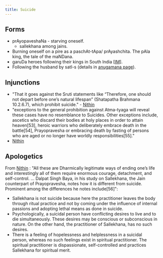 ```yaml
---
title: Suicide
---
```


## Forms
- prAyopaveshaNa - starving oneself.
  - sallekhana among jains.
- Burning oneself on a pire as a paschAt-tApa/ prAyashchita. The pAla king, the tale of the maNDana.
- garuDa heroes following their kings in South India \[[IM](http://i.imgur.com/LcJGXVh.png)\].
- Following the husband by satI-s (details in [anugamana page](../anugamana/)). 

## Injunctions
- "That it goes against the Sruti statements like “Therefore, one should not depart before one’s natural lifespan” (Shatapatha Brahmana 10.2.6.7), which prohibit suicide." - [Nithin](http://indiafacts.org/sati-dharmic-perspective/#_ednref14)
- "exceptions to the general prohibition against Atma-tyaga will reveal these cases have no resemblance to Suicides. Other exceptions include, ascetics who discard their bodies at holy places in order to attain heaven[53], heroic warriors who deliberately embrace death in the battle[54], Prayopravesha or embracing death by fasting of persons who are aged or no longer have worldly responsibilities[55]." 
 - [Nithin](http://indiafacts.org/sati-dharmic-perspective/#_ednref14)

## Apologetics

From [Nithin](http://indiafacts.org/sati-dharmic-perspective/#_ednref14) : "All these are Dharmically legitimate ways of ending one’s life and interestingly all of them require enormous courage, detachment, and self-control. ... Dalpat Singh Baya, in his study on Sallekhana, the Jain counterpart of Prayopravesha, notes how it is different from suicide. Prominent among the differences he notes include[56]":

   - Sallekhana is not suicide because here the practitioner leaves the body through ritual practice and not by coming under the influence of internal passions and adopting lethal means as done in suicide.
   - Psychologically, a suicidal person have conflicting desires to live and to die simultaneously. These desires may be conscious or subconscious in nature. On the other hand, the practitioner of Sallekhana, has no such desires.
   - There is a feeling of hopelessness and helplessness in a suicidal person, whereas no such feelings exist in spiritual practitioner. The spiritual practitioner is dispassionate, self-controlled and practices Sallekhana for spiritual merit.